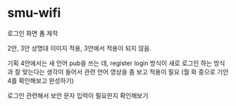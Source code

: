 # smu-wifi

로그인 화면 폼 제작

2안, 3안 상명대 이미지 적용, 3안에서 적용이 되지 않음.

기획 4안에서는 새 언어 pub을 쓰는 데, register login 방식이 새로 로그인 하는 방식과 잘 맞는다는 생각이 들어서 관련 언어 영상을 좀 보고 적용이 필요
(월 화 중으로 기안4를 확인해보고 완성하기)

로그인 관련해서 보안 문자 입력이 필요한지 확인해보기

